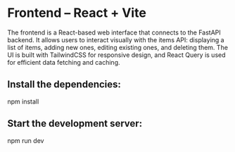 # Frontend – React + Vite
The frontend is a React-based web interface that connects to the FastAPI backend. It allows users to interact visually with the items API: displaying a list of items, adding new ones, editing existing ones, and deleting them. The UI is built with TailwindCSS for responsive design, and React Query is used for efficient data fetching and caching.

## Install the dependencies:
npm install

## Start the development server:
npm run dev